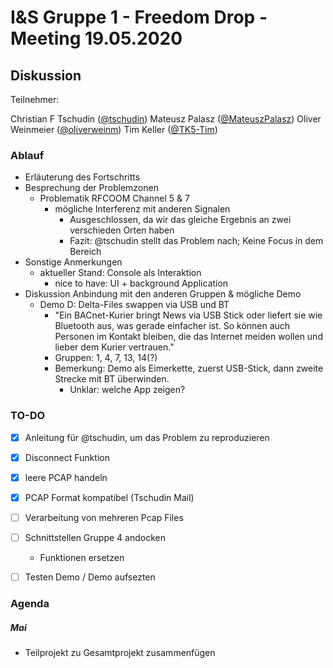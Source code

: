 # I&S Gruppe 1 - Freedom Drop - Meeting 19.05.2020

## Diskussion



Teilnehmer:



Christian F Tschudin ([@tschudin](https://github.com/tschudin))
Mateusz Palasz ([@MateuszPalasz](https://github.com/MateuszPalasz))
Oliver Weinmeier ([@oliverweinm](https://github.com/oliverweinm))
Tim Keller ([@TK5-Tim](https://github.com/TK5-Tim))



### Ablauf
*   Erläuterung des Fortschritts
*	Besprechung der Problemzonen
	* Problematik RFCOOM Channel 5 & 7
		* mögliche Interferenz mit anderen Signalen
			*  Ausgeschlossen, da wir das gleiche Ergebnis an zwei verschieden Orten haben
			*  Fazit: @tschudin stellt das Problem nach; Keine Focus in dem Bereich
* Sonstige Anmerkungen
	* aktueller Stand: Console als Interaktion
		* nice to have: UI + background Application
* Diskussion Anbindung mit den anderen Gruppen & mögliche Demo
	* Demo D: Delta-Files swappen via USB und BT
		* "Ein BACnet-Kurier bringt News via USB Stick oder liefert sie wie Bluetooth aus, was gerade einfacher ist. So können auch Personen im Kontakt bleiben, die das Internet meiden wollen und lieber dem Kurier vertrauen."
		* Gruppen: 1, 4, 7, 13, 14(?)
		* Bemerkung: Demo als Eimerkette, zuerst USB-Stick, dann zweite Strecke mit BT überwinden. 
			* Unklar: welche App zeigen?

### TO-DO
- [x] Anleitung für @tschudin, um das Problem zu reproduzieren
- [x] Disconnect Funktion
- [x] leere PCAP handeln
- [x] PCAP Format kompatibel (Tschudin Mail)
- [ ] Verarbeitung von mehreren Pcap Files
- [ ] Schnittstellen Gruppe 4 andocken
	* Funktionen ersetzen
- [ ] Testen Demo / Demo aufsezten


### Agenda
##### Mai

* Teilprojekt zu Gesamtprojekt zusammenfügen

